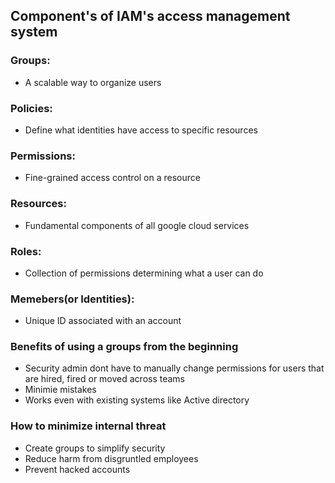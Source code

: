 ## Component's of IAM's access management system
### Groups:
- A scalable way to organize users

### Policies:
- Define what identities have access to specific resources

### Permissions:
- Fine-grained access control on a resource

### Resources:
- Fundamental components of all google cloud services

### Roles:
- Collection of permissions determining what a user can do

### Memebers(or Identities):
- Unique ID associated with an account

### Benefits of using a groups from the beginning
- Security admin dont have to manually change permissions for users that are hired, fired or moved across teams
- Minimie mistakes 
- Works even with existing systems like Active directory

### How to minimize internal threat
- Create groups to simplify security
- Reduce harm from disgruntled employees
- Prevent hacked accounts

